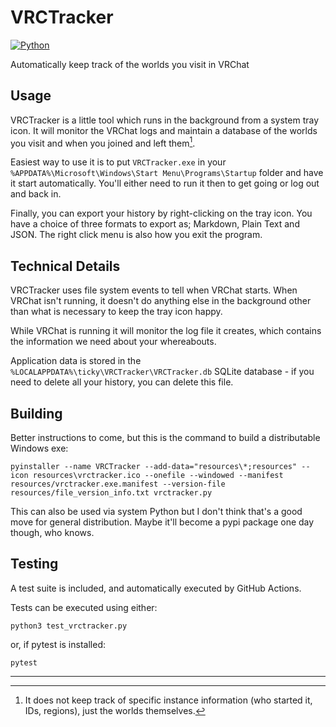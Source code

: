 # VRCTracker

[![Python](https://github.com/ticky/VRCTracker/actions/workflows/python.yml/badge.svg)](https://github.com/ticky/VRCTracker/actions/workflows/python.yml)

Automatically keep track of the worlds you visit in VRChat

## Usage

VRCTracker is a little tool which runs in the background from a system tray icon. It will monitor the VRChat logs and maintain a database of the worlds you visit and when you joined and left them[^1].

Easiest way to use it is to put `VRCTracker.exe` in your `%APPDATA%\Microsoft\Windows\Start Menu\Programs\Startup` folder and have it start automatically. You'll either need to run it then to get going or log out and back in.

Finally, you can export your history by right-clicking on the tray icon. You have a choice of three formats to export as; Markdown, Plain Text and JSON. The right click menu is also how you exit the program.

## Technical Details

VRCTracker uses file system events to tell when VRChat starts. When VRChat isn't running, it doesn't do anything else in the background other than what is necessary to keep the tray icon happy.

While VRChat is running it will monitor the log file it creates, which contains the information we need about your whereabouts.

Application data is stored in the `%LOCALAPPDATA%\ticky\VRCTracker\VRCTracker.db` SQLite database - if you need to delete all your history, you can delete this file.

## Building

Better instructions to come, but this is the command to build a distributable Windows exe:

```batch
pyinstaller --name VRCTracker --add-data="resources\*;resources" --icon resources\vrctracker.ico --onefile --windowed --manifest resources/vrctracker.exe.manifest --version-file resources/file_version_info.txt vrctracker.py
```

This can also be used via system Python but I don't think that's a good move for general distribution. Maybe it'll become a pypi package one day though, who knows.

## Testing

A test suite is included, and automatically executed by GitHub Actions.

Tests can be executed using either:

```shell
python3 test_vrctracker.py
```

or, if pytest is installed:

```shell
pytest
```

---

[^1]: It does not keep track of specific instance information (who started it, IDs, regions), just the worlds themselves.